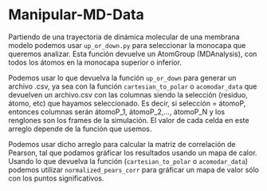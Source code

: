 # Manipular-MD-Data 

Partiendo de una trayectoria de dinámica molecular de una membrana modelo podemos usar
`up_or_down.py` para seleccionar la monocapa que queremos analizar. Esta función devuelve un AtomGroup
(MDAnalysis), con todos los átomos en la monocapa superior o inferior.

Podemos usar lo que devuelva la función `up_or_down` para generar un archivo .csv, ya sea con la
función `cartesian_to_polar` o `acomodar_data` que devuelven un archivo.csv con las columnas siendo
la selección (residuo, átomo, etc) que hayamos seleccionado. Es decir, si selección = átomoP,
entonces columnas serán átomoP_1, átomoP_2,..., átomoP_N y los renglones son los frames de la
simulación. El valor de cada celda en este arreglo depende de la función que usemos.

Podemos usar dicho arreglo para calcular la matriz de correlación de Pearson, tal que podamos
gráficar los resultados usando un mapa de calor. Usando lo que devuelva la función
(`cartesian_to_polar` o `acomodar_data`) podemos utilizar `normalized_pears_corr` para gráficar un
mapa de valor sólo con los puntos significativos.
